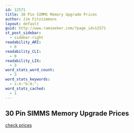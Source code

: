 ```yaml
---
id: 12571
title: 30 Pin SIMMS Memory Upgrade Prices
author: Jim Fitzsimmons
layout: default
guid: http://www.ramseeker.com/?page_id=12571
st_post_sidebar:
  - sidebar-right
readability_ARI:
  - 0
readability_CLI:
  - 0
readability_LIX:
  - 3
word_stats_word_count:
  - 3
word_stats_keywords:
  - s:4:"b:0;";
word_stats_cached:
  - 1
---
```

## 30 Pin SIMMS Memory Upgrade Prices

[check prices](http://amzn.to/1YVksPb)
